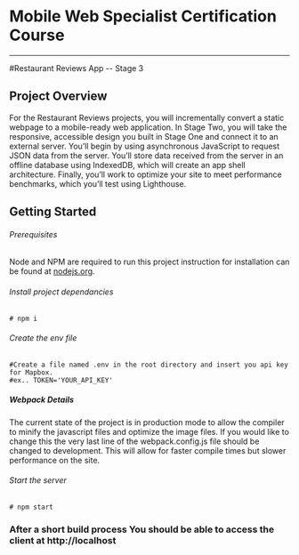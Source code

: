 # Mobile Web Specialist Certification Course

---

#Restaurant Reviews App -- Stage 3

## Project Overview

For the Restaurant Reviews projects, you will incrementally convert a static webpage to a mobile-ready web application. In Stage Two, you will take the responsive, accessible design you built in Stage One and connect it to an external server. You’ll begin by using asynchronous JavaScript to request JSON data from the server. You’ll store data received from the server in an offline database using IndexedDB, which will create an app shell architecture. Finally, you’ll work to optimize your site to meet performance benchmarks, which you’ll test using Lighthouse.

## Getting Started

###### Prerequisites

Node and NPM are required to run this project instruction for installation can be found at [nodejs.org](https://nodejs.org/en/).

###### Install project dependancies

```Install project dependancies
# npm i
```

###### Create the env file

```
#Create a file named .env in the root directory and insert you api key for Mapbox.
#ex.. TOKEN='YOUR_API_KEY'

```

##### Webpack Details

The current state of the project is in production mode to allow the compiler to minify the javascript files and optimize the image files. If you would like to change this the very last line of the webpack.config.js file should be changed to development. This will allow for faster compile times but slower performance on the site.

###### Start the server

```
# npm start
```

### After a short build process You should be able to access the client at http://localhost
